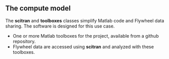 ## The compute model
The **scitran** and **toolboxes** classes simplify Matlab code and Flywheel data sharing.  The software is designed for this use case.

* One or more Matlab toolboxes for the project, available from a github repository. 
* Flywheel data are accessed using **scitran** and analyzed with these toolboxes.


